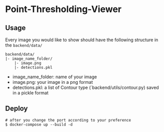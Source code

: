 # Point-Thresholding-Viewer

## Usage
Every image you would like to show should have the following structure in the `backend/data/`
```
backend/data/
|- image_name_folder/
    |- image.png
    |- detections.pkl
```
- image_name_folder: name of your image
- image.png: your image in a png format
- detections.pkl: a list of Contour type (`backend/utils/contour.py) saved in a pickle format

## Deploy
```
# after you change the port according to your preference
$ docker-compose up --build -d
```